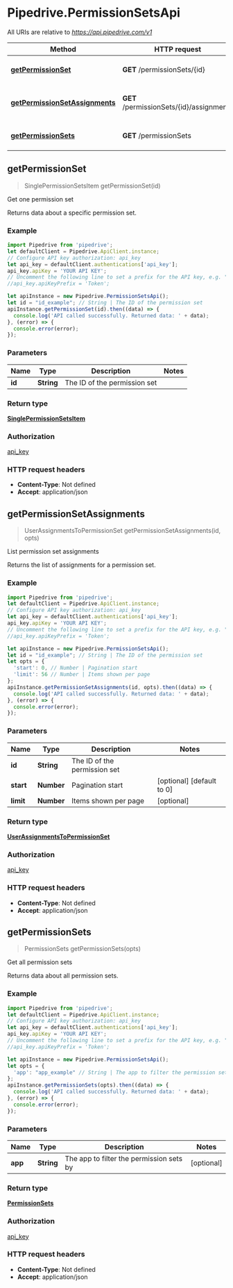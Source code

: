 # Pipedrive.PermissionSetsApi

All URIs are relative to *https://api.pipedrive.com/v1*

Method | HTTP request | Description
------------- | ------------- | -------------
[**getPermissionSet**](PermissionSetsApi.md#getPermissionSet) | **GET** /permissionSets/{id} | Get one permission set
[**getPermissionSetAssignments**](PermissionSetsApi.md#getPermissionSetAssignments) | **GET** /permissionSets/{id}/assignments | List permission set assignments
[**getPermissionSets**](PermissionSetsApi.md#getPermissionSets) | **GET** /permissionSets | Get all permission sets



## getPermissionSet

> SinglePermissionSetsItem getPermissionSet(id)

Get one permission set

Returns data about a specific permission set.

### Example

```javascript
import Pipedrive from 'pipedrive';
let defaultClient = Pipedrive.ApiClient.instance;
// Configure API key authorization: api_key
let api_key = defaultClient.authentications['api_key'];
api_key.apiKey = 'YOUR API KEY';
// Uncomment the following line to set a prefix for the API key, e.g. "Token" (defaults to null)
//api_key.apiKeyPrefix = 'Token';

let apiInstance = new Pipedrive.PermissionSetsApi();
let id = "id_example"; // String | The ID of the permission set
apiInstance.getPermissionSet(id).then((data) => {
  console.log('API called successfully. Returned data: ' + data);
}, (error) => {
  console.error(error);
});

```

### Parameters


Name | Type | Description  | Notes
------------- | ------------- | ------------- | -------------
 **id** | **String**| The ID of the permission set | 

### Return type

[**SinglePermissionSetsItem**](SinglePermissionSetsItem.md)

### Authorization

[api_key](../README.md#api_key)

### HTTP request headers

- **Content-Type**: Not defined
- **Accept**: application/json


## getPermissionSetAssignments

> UserAssignmentsToPermissionSet getPermissionSetAssignments(id, opts)

List permission set assignments

Returns the list of assignments for a permission set.

### Example

```javascript
import Pipedrive from 'pipedrive';
let defaultClient = Pipedrive.ApiClient.instance;
// Configure API key authorization: api_key
let api_key = defaultClient.authentications['api_key'];
api_key.apiKey = 'YOUR API KEY';
// Uncomment the following line to set a prefix for the API key, e.g. "Token" (defaults to null)
//api_key.apiKeyPrefix = 'Token';

let apiInstance = new Pipedrive.PermissionSetsApi();
let id = "id_example"; // String | The ID of the permission set
let opts = {
  'start': 0, // Number | Pagination start
  'limit': 56 // Number | Items shown per page
};
apiInstance.getPermissionSetAssignments(id, opts).then((data) => {
  console.log('API called successfully. Returned data: ' + data);
}, (error) => {
  console.error(error);
});

```

### Parameters


Name | Type | Description  | Notes
------------- | ------------- | ------------- | -------------
 **id** | **String**| The ID of the permission set | 
 **start** | **Number**| Pagination start | [optional] [default to 0]
 **limit** | **Number**| Items shown per page | [optional] 

### Return type

[**UserAssignmentsToPermissionSet**](UserAssignmentsToPermissionSet.md)

### Authorization

[api_key](../README.md#api_key)

### HTTP request headers

- **Content-Type**: Not defined
- **Accept**: application/json


## getPermissionSets

> PermissionSets getPermissionSets(opts)

Get all permission sets

Returns data about all permission sets.

### Example

```javascript
import Pipedrive from 'pipedrive';
let defaultClient = Pipedrive.ApiClient.instance;
// Configure API key authorization: api_key
let api_key = defaultClient.authentications['api_key'];
api_key.apiKey = 'YOUR API KEY';
// Uncomment the following line to set a prefix for the API key, e.g. "Token" (defaults to null)
//api_key.apiKeyPrefix = 'Token';

let apiInstance = new Pipedrive.PermissionSetsApi();
let opts = {
  'app': "app_example" // String | The app to filter the permission sets by
};
apiInstance.getPermissionSets(opts).then((data) => {
  console.log('API called successfully. Returned data: ' + data);
}, (error) => {
  console.error(error);
});

```

### Parameters


Name | Type | Description  | Notes
------------- | ------------- | ------------- | -------------
 **app** | **String**| The app to filter the permission sets by | [optional] 

### Return type

[**PermissionSets**](PermissionSets.md)

### Authorization

[api_key](../README.md#api_key)

### HTTP request headers

- **Content-Type**: Not defined
- **Accept**: application/json

